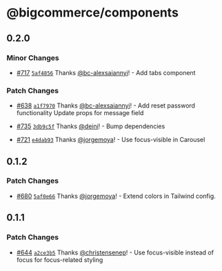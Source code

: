 # @bigcommerce/components

## 0.2.0

### Minor Changes

- [#717](https://github.com/bigcommerce/catalyst/pull/717) [`5af4856`](https://github.com/bigcommerce/catalyst/commit/5af4856510406080d75a1e1db16fe55f86082264) Thanks [@bc-alexsaiannyi](https://github.com/bc-alexsaiannyi)! - Add tabs component

### Patch Changes

- [#638](https://github.com/bigcommerce/catalyst/pull/638) [`a1f7970`](https://github.com/bigcommerce/catalyst/commit/a1f797098eee668b4f8bf6763100d71d3882cb45) Thanks [@bc-alexsaiannyi](https://github.com/bc-alexsaiannyi)! - Add reset password functionality
  Update props for message field

- [#735](https://github.com/bigcommerce/catalyst/pull/735) [`3db9c5f`](https://github.com/bigcommerce/catalyst/commit/3db9c5fa603299a5c5a9a12bd5408f9024677b20) Thanks [@deini](https://github.com/deini)! - Bump dependencies

- [#721](https://github.com/bigcommerce/catalyst/pull/721) [`e4dab93`](https://github.com/bigcommerce/catalyst/commit/e4dab93222b2a19d469315266b2d4627a7967294) Thanks [@jorgemoya](https://github.com/jorgemoya)! - Use focus-visible in Carousel

## 0.1.2

### Patch Changes

- [#680](https://github.com/bigcommerce/catalyst/pull/680) [`5af0e66`](https://github.com/bigcommerce/catalyst/commit/5af0e66e7b065ea1d158a0d062a6c3216752d5be) Thanks [@jorgemoya](https://github.com/jorgemoya)! - Extend colors in Tailwind config.

## 0.1.1

### Patch Changes

- [#644](https://github.com/bigcommerce/catalyst/pull/644) [`a2ce3b5`](https://github.com/bigcommerce/catalyst/commit/a2ce3b5caf37dcd75cf449648ce3e5b795dc80f7) Thanks [@christensenep](https://github.com/christensenep)! - Use focus-visible instead of focus for focus-related styling
